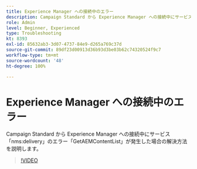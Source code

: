 ```yaml
---
title: Experience Manager への接続中のエラー
description: Campaign Standard から Experience Manager への接続中にサービス「nms:delivery」のエラー「GetAEMContentList」が発生した場合の解決方法を説明します。
role: Admin
level: Beginner, Experienced
type: Troubleshooting
kt: 8393
exl-id: 85632ab3-3d07-4737-84e9-d265a769c37d
source-git-commit: 89df23d00913d36b93d3be03b62c74320524f9c7
workflow-type: tm+mt
source-wordcount: '48'
ht-degree: 100%

---
```


# Experience Manager への接続中のエラー

Campaign Standard から Experience Manager への接続中にサービス「nms:delivery」のエラー「GetAEMContentList」が発生した場合の解決方法を説明します。

>[!VIDEO](https://video.tv.adobe.com/v/335897?quality=12&learn=on)
